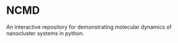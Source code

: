 # NCMD
An interactive repository for demonstrating molecular dynamics of nanocluster systems in python.
